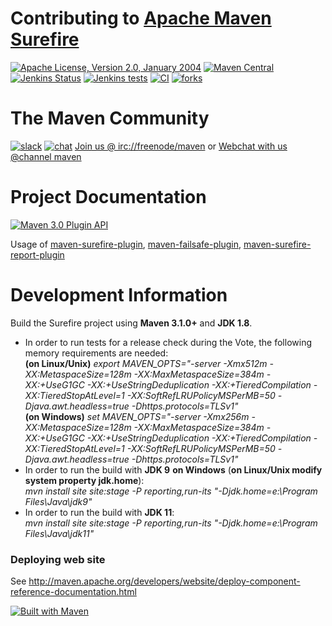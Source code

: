 <!---
 Licensed to the Apache Software Foundation (ASF) under one or more
 contributor license agreements.  See the NOTICE file distributed with
 this work for additional information regarding copyright ownership.
 The ASF licenses this file to You under the Apache License, Version 2.0
 (the "License"); you may not use this file except in compliance with
 the License.  You may obtain a copy of the License at

      http://www.apache.org/licenses/LICENSE-2.0

 Unless required by applicable law or agreed to in writing, software
 distributed under the License is distributed on an "AS IS" BASIS,
 WITHOUT WARRANTIES OR CONDITIONS OF ANY KIND, either express or implied.
 See the License for the specific language governing permissions and
 limitations under the License.
-->
Contributing to [Apache Maven Surefire](https://maven.apache.org/surefire/)
======================

[![Apache License, Version 2.0, January 2004](https://img.shields.io/github/license/apache/maven.svg?label=License)][license]
[![Maven Central](https://img.shields.io/maven-central/v/org.apache.maven.surefire/surefire.svg?label=Maven%20Central)](https://search.maven.org/#search%7Cgav%7C1%7Cg%3A%22org.apache.maven.plugins%22%20AND%20a%3A%22maven-surefire-plugin%22)
[![Jenkins Status](https://img.shields.io/jenkins/s/https/builds.apache.org/job/maven-box/job/maven-surefire/job/master.svg?style=plastic)][build]
[![Jenkins tests](https://img.shields.io/jenkins/t/https/builds.apache.org/job/maven-box/job/maven-surefire/job/master.svg?style=plastic)][test-results]
[![CI](https://img.shields.io/badge/CI-Jenkins-red.svg?style=plastic)](https://jenkins-ci.org/)
[![forks](https://img.shields.io/github/forks/apache/maven-surefire.svg?style=social&label=Fork)](https://github.com/apache/maven-surefire/)


# The Maven Community

[![slack](https://img.shields.io/badge/slack-18/1138-pink.svg)](https://the-asf.slack.com)
[![chat](https://www.irccloud.com/invite-svg?channel=maven&amp;hostname=irc.freenode.net&amp;port=6697&amp;ssl=1)](https://maven.apache.org/community.html) [Join us @ irc://freenode/maven] or [Webchat with us @channel maven]


# Project Documentation

[![Maven 3.0 Plugin API](https://img.shields.io/badge/maven%20site-documentation-blue.svg?style=plastic)](https://maven.apache.org/surefire/)

Usage of [maven-surefire-plugin], [maven-failsafe-plugin], [maven-surefire-report-plugin]


# Development Information

Build the Surefire project using **Maven 3.1.0+** and **JDK 1.8**.  

* In order to run tests for a release check during the Vote, the following memory requirements are needed:   
  **(on Linux/Unix)** *export MAVEN_OPTS="-server -Xmx512m -XX:MetaspaceSize=128m -XX:MaxMetaspaceSize=384m -XX:+UseG1GC -XX:+UseStringDeduplication -XX:+TieredCompilation -XX:TieredStopAtLevel=1 -XX:SoftRefLRUPolicyMSPerMB=50 -Djava.awt.headless=true -Dhttps.protocols=TLSv1"*  
  **(on Windows)** *set MAVEN_OPTS="-server -Xmx256m -XX:MetaspaceSize=128m -XX:MaxMetaspaceSize=384m -XX:+UseG1GC -XX:+UseStringDeduplication -XX:+TieredCompilation -XX:TieredStopAtLevel=1 -XX:SoftRefLRUPolicyMSPerMB=50 -Djava.awt.headless=true -Dhttps.protocols=TLSv1"*    
* In order to run the build with **JDK 9** **on Windows** (**on Linux/Unix modify system property jdk.home**):  
  *mvn install site site:stage -P reporting,run-its "-Djdk.home=e:\Program Files\Java\jdk9\"*
* In order to run the build with **JDK 11**:    
  *mvn install site site:stage -P reporting,run-its "-Djdk.home=e:\Program Files\Java\jdk11\"*
  

### Deploying web site

See http://maven.apache.org/developers/website/deploy-component-reference-documentation.html

[![Built with Maven](http://maven.apache.org/images/logos/maven-feather.png)](https://maven.apache.org/surefire/)


[license]: https://www.apache.org/licenses/LICENSE-2.0
[build]: https://builds.apache.org/job/maven-box/job/maven-surefire/job/master/
[test-results]: https://builds.apache.org/job/maven-box/job/maven-surefire/job/master/lastCompletedBuild/testReport/
[Join us @ irc://freenode/maven]: https://www.irccloud.com/invite?channel=maven&amp;hostname=irc.freenode.net&amp;port=6697&amp;ssl=1
[Webchat with us @channel maven]: http://webchat.freenode.net/?channels=%23maven
[JIRA Change Log]: https://issues.apache.org/jira/browse/SUREFIRE/?selectedTab=com.atlassian.jira.jira-projects-plugin:changelog-panel
[maven-surefire-plugin]: https://maven.apache.org/surefire/maven-surefire-plugin/usage.html
[maven-failsafe-plugin]: https://maven.apache.org/surefire/maven-failsafe-plugin/usage.html
[maven-surefire-report-plugin]: https://maven.apache.org/surefire/maven-surefire-report-plugin/usage.html
